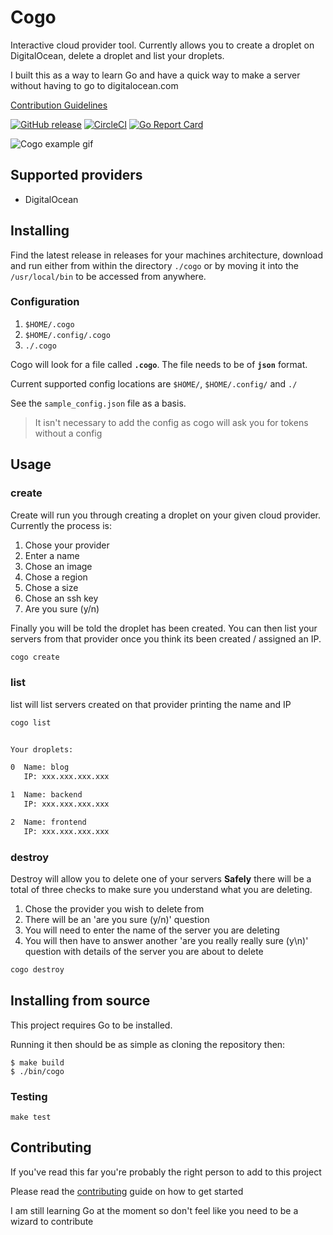 # Cogo

Interactive cloud provider tool. Currently allows you to create a droplet on DigitalOcean, delete a droplet and list your droplets.

I built this as a way to learn Go and have a quick way to make a server without having to go to digitalocean.com

[Contribution Guidelines](./.github/CONTRIBUTING.md)

[![GitHub release](https://img.shields.io/github/v/tag/Midnight-Conqueror/cogo.svg?label=latest&sort=semver)](https://github.com/Midnight-Conqueror/cogo/releases)
[![CircleCI](https://circleci.com/gh/Midnight-Conqueror/cogo.svg?style=svg)](https://circleci.com/gh/Midnight-Conqueror/cogo)
[![Go Report Card](https://goreportcard.com/badge/github.com/Midnight-Conqueror/cogo)](https://goreportcard.com/report/github.com/Midnight-Conqueror/cogo)

![Cogo example gif](https://im4.ezgif.com/tmp/ezgif-4-dee834290b20.gif)

## Supported providers

- DigitalOcean

## Installing

Find the latest release in releases for your machines architecture, download and run either from within the directory `./cogo` or by moving it into the `/usr/local/bin` to be accessed from anywhere.

### Configuration

1. `$HOME/.cogo`
1. `$HOME/.config/.cogo`
1. `./.cogo`

Cogo will look for a file called **`.cogo`**. The file needs to be of **`json`** format.

Current supported config locations are `$HOME/`, `$HOME/.config/` and `./`

See the `sample_config.json` file as a basis.

> It isn't necessary to add the config as cogo will ask you for tokens without a config

## Usage

### create

Create will run you through creating a droplet on your given cloud provider. Currently the process is:

1. Chose your provider
1. Enter a name
1. Chose an image
1. Chose a region
1. Chose a size
1. Chose an ssh key
1. Are you sure (y/n)

Finally you will be told the droplet has been created. You can then list your servers from that provider once you think its been created / assigned an IP.

```bash
cogo create
```

### list

list will list servers created on that provider printing the name and IP

```bash
cogo list


Your droplets:

0  Name: blog
   IP: xxx.xxx.xxx.xxx

1  Name: backend
   IP: xxx.xxx.xxx.xxx

2  Name: frontend
   IP: xxx.xxx.xxx.xxx
```

### destroy

Destroy will allow you to delete one of your servers **Safely** there will be a total of three checks to make sure you understand what you are deleting.

1. Chose the provider you wish to delete from
1. There will be an 'are you sure (y/n)' question
1. You will need to enter the name of the server you are deleting
1. You will then have to answer another 'are you really really sure (y\n)' question with details of the server you are about to delete

```bash
cogo destroy
```

## Installing from source

This project requires Go to be installed.

Running it then should be as simple as cloning the repository then:

```console
$ make build
$ ./bin/cogo
```

### Testing

`make test`

## Contributing

If you've read this far you're probably the right person to add to this project

Please read the [contributing](.github/CONTRIBUTING.md) guide on how to get started

I am still learning Go at the moment so don't feel like you need to be a wizard to contribute
